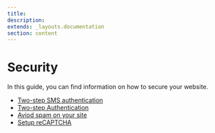 ```yaml
---
title:
description:
extends: _layouts.documentation
section: content
---
```


# Security

In this guide, you can find information on how to secure your website. 

 * [Two-step SMS authentication](/docs/security-two-step-sms-authentication)
 * [Two-step Authentication](/docs/security-two-step-authentication)
 * [Aviod spam on your site](/docs/security-avoid-spam-on-your-site)
 * [Setup reCAPTCHA](/docs/security-how-to-set-up-recaptcha-on-your-site)
 
